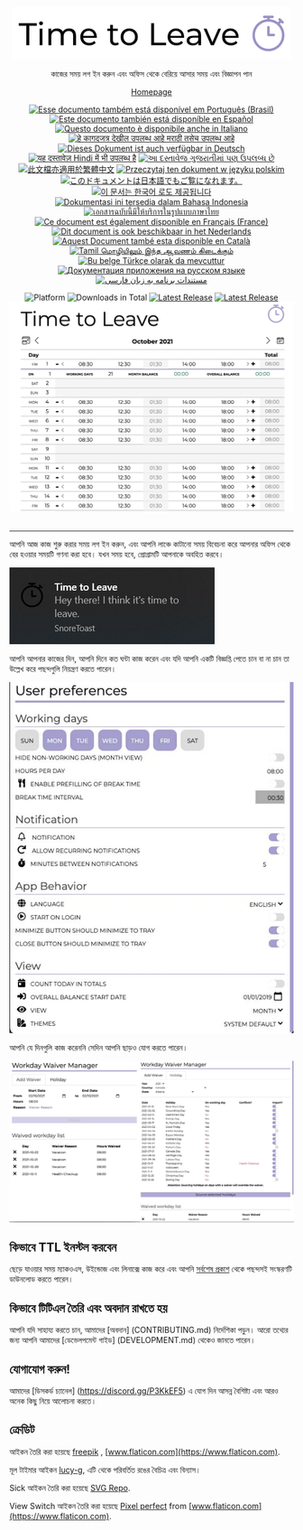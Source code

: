 <div align="center">
  <img src="assets/timetoleave.png" alt="Time to Leave Logo">

  <p>কাজের সময় লগ ইন করুন এবং অফিস থেকে বেরিয়ে আসার সময় এবং বিজ্ঞাপন পান</p>

[Homepage](https://timetoleave.app/)

<a href="docs/README-pt-BR.md"><img src="https://img.shields.io/badge/pt--BR-Portugu%C3%AAs-purple" alt="Esse documento também está disponível em Português (Brasil)"></a>
<a href="docs/README-es.md"><img src="https://img.shields.io/badge/es-Espa%C3%B1ol-purple" alt="Este documento también está disponíble en Español"></a>
<a href="docs/README-it.md"><img src="https://img.shields.io/badge/it-Italiano-purple" alt="Questo documento è disponibile anche in Italiano"></a>
<a href="docs/README-mr.md"><img src="https://img.shields.io/badge/mr-मराठी-purple" alt="हे कागदजत्र देखील उपलब्ध आहे मराठी तसेच उपलब्ध आहे"></a>
<a href="docs/README-de-DE.md"><img src="https://img.shields.io/badge/de--DE-Deutsch-purple" alt="Dieses Dokument ist auch verfügbar in Deutsch"></a>
<a href="docs/README-hi.md"><img src="https://img.shields.io/badge/hi-Hindi-purple" alt="यह दस्तावेज़ Hindi में भी उपलब्ध है"></a>
<a href="docs/README-gu.md"><img src="https://img.shields.io/badge/hi-gujarati-purple" alt="આ દસ્તાવેજ ગુજરાતીમાં પણ ઉપલબ્ધ છે"></a>
<a href="docs/README-zh-TW.md"><img src="https://img.shields.io/badge/zh--TW-繁體中文-purple" alt="此文檔亦適用於繁體中文"></a>
<a href="docs/README-pl.md"><img src="https://img.shields.io/badge/pl-Polski-purple" alt="Przeczytaj ten dokument w języku polskim"></a>
<a href="docs/README-ja.md"><img src="https://img.shields.io/badge/ja-日本語-purple" alt="このドキュメントは日本語でもご覧になれます。"></a>
<a href="docs/README-ko.md"><img src="https://img.shields.io/badge/ko-한국어-purple" alt="이 문서는 한국어 로도 제공됩니다"></a>
<a href="docs/README-id-ID.md"><img src="https://img.shields.io/badge/id--ID-Bahasa%20Indonesia-purple" alt="Dokumentasi ini tersedia dalam Bahasa Indonesia"></a>
<a href="docs/README-th-TH.md"><img src="https://img.shields.io/badge/th--TH-ภาษาไทย-purple" alt="เอกสารฉบับนี้มีให้บริการในรูปแบบภาษาไทย"></a>
<a href="docs/README-fr-FR.md"><img src="https://img.shields.io/badge/fr--FR-Fran%C3%A7ais%20(France)-purple" alt="Ce document est également disponible en Français (France)"></a>
<a href="docs/README-nl.md"><img src="https://img.shields.io/badge/nl-Nederlands-purple" alt="Dit document is ook beschikbaar in het Nederlands"></a>
<a href="docs/README-ca-CA.md"><img src="https://img.shields.io/badge/ca--CA-Catal&agrave-purple" alt="Aquest Document també esta disponible en Català"></a>
<a href="docs/README-ta.md"><img src="https://img.shields.io/badge/ta-Tamil-purple" alt="Tamil மொழியிலும் இந்த ஆவணம் கிடைக்கும்"></a>
<a href="docs/README-tr-TR.md"><img src="https://img.shields.io/badge/tr-T%C3%BCrk%C3%A7e-purple" alt="Bu belge Türkçe olarak da mevcuttur"></a>
<a href="docs/README-ru-RU.md"><img src="https://img.shields.io/badge/ru-%D0%A0%D1%83%D1%81%D1%81%D0%BA%D0%B8%D0%B9-purple" alt="Документация приложения на русском языке"></a>
<a href="docs/README-fa-IR.md"><img src="https://img.shields.io/badge/fa--IR-Persian-purple" alt="مستندات برنامه به زبان فارسی"></a>
<br/>

<img src="https://img.shields.io/badge/platforms-Windows%20%7C%20MacOS%20%7C%20Linux-green" alt="Platform">
<img src="https://img.shields.io/github/downloads/thamara/time-to-leave/total" alt="Downloads in Total">
<a href="https://github.com/thamara/time-to-leave/releases/latest"><img src="https://img.shields.io/github/v/release/thamara/time-to-leave" alt="Latest Release"></a>
<a href="http://makeapullrequest.com/"><img src="https://img.shields.io/badge/PRs-welcome-purple" alt="Latest Release"></a>

   <br/>

  <img src="./docs/images/screenshot.jpg" alt="Time to Leave Screenshot">

  <br/>

  <br/>
</div>

---

আপনি আজ কাজ শুরু করার সময় লগ ইন করুন, এবং আপনি লাঞ্চে কাটানো সময় বিবেচনা করে আপনার অফিস থেকে বের হওয়ার সময়টি গণনা করা হবে। যখন সময় হবে, প্রোগ্রামটি আপনাকে অবহিত করবে।

<img src="./docs/images/notification.jpg" alt="Time to Leave Notification">

আপনি আপনার কাজের দিন, আপনি দিনে কত ঘন্টা কাজ করেন এবং যদি আপনি একটি বিজ্ঞপ্তি পেতে চান বা না চান তা উল্লেখ করে পছন্দগুলি নিয়ন্ত্রণ করতে পারেন।

<img src="./docs/images/preferences.jpg" alt="Time to Leave Preferences">

আপনি যে দিনগুলি কাজ করেননি সেদিন আপনি ছাড়ও যোগ করতে পারেন।

<img src="./docs/images/waiver_manager.jpg" alt="Time to Leave Waiver Manager">

## কিভাবে TTL ইনস্টল করবেন

ছেড়ে যাওয়ার সময় ম্যাকওএস, উইন্ডোজ এবং লিনাক্সে কাজ করে এবং আপনি [সর্বশেষ প্রকাশ](https://github.com/thamara/time-to-leave/releases/latest) থেকে পছন্দসই সংস্করণটি ডাউনলোড করতে পারেন।



## কিভাবে টিটিএল তৈরি এবং অবদান রাখতে হয়

আপনি যদি সাহায্য করতে চান, আমাদের [অবদান] (CONTRIBUTING.md) নির্দেশিকা পড়ুন।
আরো তথ্যের জন্য আপনি আমাদের [ডেভেলপমেন্ট গাইড] (DEVELOPMENT.md) থেকেও জানতে পারেন।


## যোগাযোগ করুন!

আমাদের [ডিসকর্ড চ্যানেল] (https://discord.gg/P3KkEF5) এ যোগ দিন আসন্ন বৈশিষ্ট্য এবং আরও অনেক কিছু নিয়ে আলোচনা করতে।

## ক্রেডিট

আইকন তৈরি করা হয়েছে [freepik](https://www.flaticon.com/authors/freepik) , [www.flaticon.com](https://www.flaticon.com).

মূল টাইমার আইকন  [lucy-g](https://icon-icons.com/icon/timer/121243), এটি থেকে পরিবর্তিত রঙের বৈচিত্র এবং বিন্যাস।

Sick আইকন তৈরি করা হয়েছে [SVG Repo](https://www.svgrepo.com/svg/271898/sick).

View Switch আইকন তৈরি করা হয়েছে [Pixel perfect](https://www.flaticon.com/authors/pixel-perfect) from [www.flaticon.com](https://www.flaticon.com).
